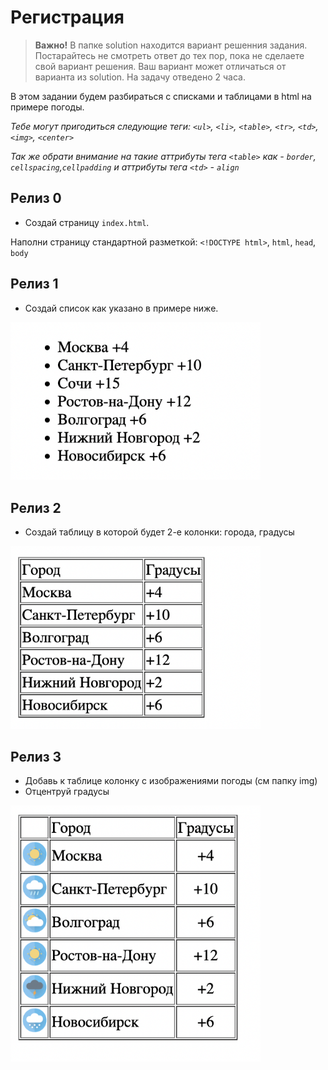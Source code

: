 # Регистрация
> **Важно!** В папке solution находится вариант решенния задания. Постарайтесь не смотреть ответ до тех пор, пока не сделаете свой вариант решения. Ваш вариант может отличаться от варианта из solution. На задачу отведено 2 часа.

В этом задании будем разбираться с списками и таблицами в html на примере погоды.

*Тебе могут пригодиться следующие теги: `<ul>`, `<li>`, `<table>`, `<tr>`, `<td>`, `<img>`, `<center>`*

*Так же обрати внимание на такие аттрибуты тега `<table>` как - `border`, `cellspacing`,`cellpadding` и аттрибуты тега `<td>` - `align`*

## Релиз 0
- Создай страницу `index.html`.

Наполни страницу стандартной разметкой: `<!DOCTYPE html>`, `html`, `head`, `body`

## Релиз 1
- Создай список как указано в примере ниже.

[<img src="/readme-assets/list.png" width="400"/>](/readme-assets/list.png)

## Релиз 2
- Создай таблицу в которой будет 2-е колонки: города, градусы

[<img src="/readme-assets/table-1.png" width="400"/>](/readme-assets/table-1.png)

## Релиз 3
- Добавь к таблице колонку с изображениями погоды (см папку img)
- Отцентруй градусы

[<img src="/readme-assets/table-2.png" width="400"/>](/readme-assets/table-2.png)
